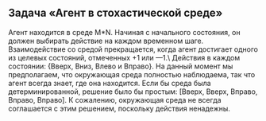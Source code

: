 <h2>Задача «Агент в стохастической среде»</h2> Агент находится в среде M*N. Начиная с
начального состояния, он должен выбирать действие на каждом временном шаге.
Взаимодействие со средой прекращается, когда агент достигает одного из целевых
состояний, отмеченных +1 или —1.\
Действия в каждом состоянии: {Вверх, Вниз, Влево и Вправо}. На
данный момент мы предполагаем, что окружающая среда полностью наблюдаема, так что агент
всегда знает, где она находится. Если бы среда была детерминированной, решение было бы
простым: [Вверх, Вверх, Вправо, Вправо, Вправо]. К сожалению, окружающая среда не всегда
соглашается с этим решением, поскольку действия ненадежны.